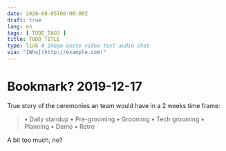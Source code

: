 ```yaml
---
date: 2020-08-05T00:00:00Z
draft: true
lang: en
tags: [ TODO_TAGS ]
title: TODO_TITLE
type: link # image quote video text audio chat
via: "[Who](http://example.com)"
---
```



# Bookmark? 2019-12-17

True story of the ceremonies an team would have in a 2 weeks time frame:

> • Daily standup
> • Pre-grooming
> • Grooming
> • Tech grooming
> • Planning
> • Demo
> • Retro

A bit too much, no?
